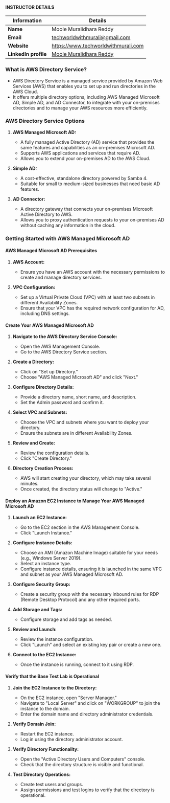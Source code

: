 #### INSTRUCTOR DETAILS

|  Information             | Details                                                                      |
|----------------------    |------------------------------------------------------------------------------|
| **Name**                 | Moole Muralidhara Reddy                                                      |
| **Email**                | techworldwithmurali@gmail.com                                                |
| **Website**              | https://www.techworldwithmurali.com               |
| **LinkedIn profile**     | [Moole Muralidhara Reddy](https://www.linkedin.com/in/moole-muralidhara-reddy) |

### What is AWS Directory Service?

- AWS Directory Service is a managed service provided by Amazon Web Services (AWS) that enables you to set up and run directories in the AWS Cloud.
- It offers multiple directory options, including AWS Managed Microsoft AD, Simple AD, and AD Connector, to integrate with your on-premises directories and to manage your AWS resources more efficiently.

### AWS Directory Service Options

1. **AWS Managed Microsoft AD:**
   - A fully managed Active Directory (AD) service that provides the same features and capabilities as an on-premises Microsoft AD.
   - Supports AWS applications and services that require AD.
   - Allows you to extend your on-premises AD to the AWS Cloud.

2. **Simple AD:**
   - A cost-effective, standalone directory powered by Samba 4.
   - Suitable for small to medium-sized businesses that need basic AD features.

3. **AD Connector:**
   - A directory gateway that connects your on-premises Microsoft Active Directory to AWS.
   - Allows you to proxy authentication requests to your on-premises AD without caching any information in the cloud.

### Getting Started with AWS Managed Microsoft AD

#### AWS Managed Microsoft AD Prerequisites

1. **AWS Account:**
   - Ensure you have an AWS account with the necessary permissions to create and manage directory services.

2. **VPC Configuration:**
   - Set up a Virtual Private Cloud (VPC) with at least two subnets in different Availability Zones.
   - Ensure that your VPC has the required network configuration for AD, including DNS settings.

#### Create Your AWS Managed Microsoft AD

1. **Navigate to the AWS Directory Service Console:**
   - Open the AWS Management Console.
   - Go to the AWS Directory Service section.

2. **Create a Directory:**
   - Click on "Set up Directory."
   - Choose "AWS Managed Microsoft AD" and click "Next."

3. **Configure Directory Details:**
   - Provide a directory name, short name, and description.
   - Set the Admin password and confirm it.

4. **Select VPC and Subnets:**
   - Choose the VPC and subnets where you want to deploy your directory.
   - Ensure the subnets are in different Availability Zones.

5. **Review and Create:**
   - Review the configuration details.
   - Click "Create Directory."

6. **Directory Creation Process:**
   - AWS will start creating your directory, which may take several minutes.
   - Once created, the directory status will change to "Active."

#### Deploy an Amazon EC2 Instance to Manage Your AWS Managed Microsoft AD

1. **Launch an EC2 Instance:**
   - Go to the EC2 section in the AWS Management Console.
   - Click "Launch Instance."

2. **Configure Instance Details:**
   - Choose an AMI (Amazon Machine Image) suitable for your needs (e.g., Windows Server 2019).
   - Select an instance type.
   - Configure instance details, ensuring it is launched in the same VPC and subnet as your AWS Managed Microsoft AD.

3. **Configure Security Group:**
   - Create a security group with the necessary inbound rules for RDP (Remote Desktop Protocol) and any other required ports.

4. **Add Storage and Tags:**
   - Configure storage and add tags as needed.

5. **Review and Launch:**
   - Review the instance configuration.
   - Click "Launch" and select an existing key pair or create a new one.

6. **Connect to the EC2 Instance:**
   - Once the instance is running, connect to it using RDP.

#### Verify that the Base Test Lab is Operational

1. **Join the EC2 Instance to the Directory:**
   - On the EC2 instance, open "Server Manager."
   - Navigate to "Local Server" and click on "WORKGROUP" to join the instance to the domain.
   - Enter the domain name and directory administrator credentials.

2. **Verify Domain Join:**
   - Restart the EC2 instance.
   - Log in using the directory administrator account.

3. **Verify Directory Functionality:**
   - Open the "Active Directory Users and Computers" console.
   - Check that the directory structure is visible and functional.

4. **Test Directory Operations:**
   - Create test users and groups.
   - Assign permissions and test logins to verify that the directory is operational.
